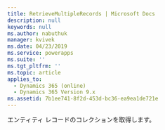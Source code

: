 ```yaml
---
title: RetrieveMultipleRecords | Microsoft Docs
description: null
keywords: null
ms.author: nabuthuk
manager: kvivek
ms.date: 04/23/2019
ms.service: powerapps
ms.suite: ''
ms.tgt_pltfrm: ''
ms.topic: article
applies_to:
  - Dynamics 365 (online)
  - Dynamics 365 Version 9.x
ms.assetid: 7b1ee741-8f2d-453d-bc36-ea9ea1de721e
---
```


エンティティ レコードのコレクションを取得します。
